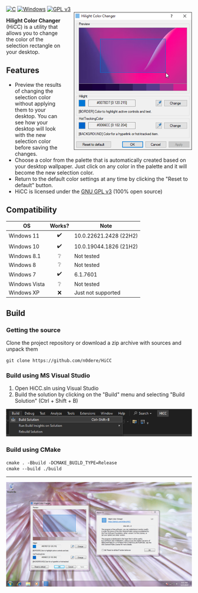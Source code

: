 [![C](https://img.shields.io/badge/c-%2300599C.svg?style=for-the-badge&logo=c&logoColor=white)](https://github.com/n0dere/HiCC/search?l=c)
[![Windows](https://img.shields.io/badge/Windows-0078D6?style=for-the-badge&logo=windows&logoColor=white)](https://www.microsoft.com/en-us/windows)
[![GPL v3](https://img.shields.io/badge/License-GPLv3-blue.svg?style=for-the-badge)](COPYING)
<img width="320" style="padding-left: 20px" align="right" src="README-SRC/screenshot.png">

**Hilight Color Changer** (HiCC) is a utility that allows you to change the color of the selection rectangle on your desktop.

## Features
- Preview the results of changing the selection color without applying them to your desktop. You can see how your desktop will look with the new selection color before saving the changes.
- Choose a color from the palette that is automatically created based on your desktop wallpaper. Just click on any color in the palette and it will become the new selection color.
- Return to the default color settings at any time by clicking the "Reset to default" button.
- HiCC is licensed under the [GNU GPL v3](COPYING) (100% open source)

## Compatibility
| OS            | Works?             | Note                   |
|---------------|:------------------:|------------------------|
| Windows 11    | :heavy_check_mark: | 10.0.22621.2428 (22H2) |
| Windows 10    | :heavy_check_mark: | 10.0.19044.1826 (21H2) |
| Windows 8.1   | :grey_question:    | Not tested             |
| Windows 8     | :grey_question:    | Not tested             |
| Windows 7     | :heavy_check_mark: | 6.1.7601               |
| Windows Vista | :grey_question:    | Not tested             |
| Windows XP    | :x:                | Just not supported     |

## Build
### Getting the source
Clone the project repository or download a zip archive with sources and unpack them
```
git clone https://github.com/n0dere/HiCC
```

### Build using MS Visual Studio
1. Open HiCC.sln using Visual Studio
2. Build the solution by clicking on the "Build" menu and selecting "Build Solution" (Ctrl + Shift + B)

![Build Solution](README-SRC/build_solution.png)

### Build using CMake
```
cmake . -Bbuild -DCMAKE_BUILD_TYPE=Release
cmake --build ./build
```

---

![Windows 7](README-SRC/screenshot_win7.png)

